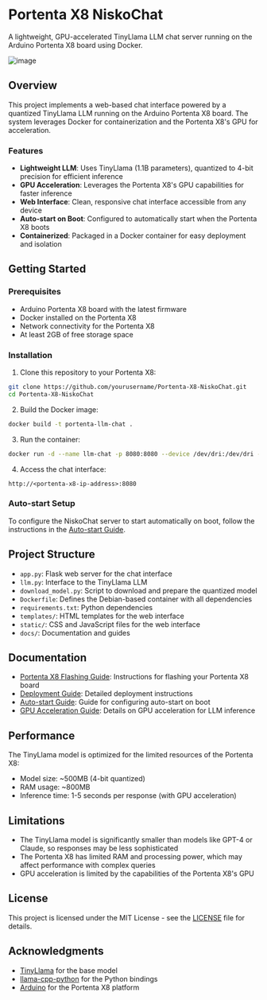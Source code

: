 # Portenta X8 NiskoChat

A lightweight, GPU-accelerated TinyLlama LLM chat server running on the Arduino Portenta X8 board using Docker.

 ![image](https://github.com/user-attachments/assets/6110e2cc-3042-493a-baaf-92f5eeeb0ae3)

## Overview

This project implements a web-based chat interface powered by a quantized TinyLlama LLM running on the Arduino Portenta X8 board. The system leverages Docker for containerization and the Portenta X8's GPU for acceleration.

### Features

- **Lightweight LLM**: Uses TinyLlama (1.1B parameters), quantized to 4-bit precision for efficient inference
- **GPU Acceleration**: Leverages the Portenta X8's GPU capabilities for faster inference
- **Web Interface**: Clean, responsive chat interface accessible from any device
- **Auto-start on Boot**: Configured to automatically start when the Portenta X8 boots
- **Containerized**: Packaged in a Docker container for easy deployment and isolation

## Getting Started

### Prerequisites

- Arduino Portenta X8 board with the latest firmware
- Docker installed on the Portenta X8
- Network connectivity for the Portenta X8
- At least 2GB of free storage space

### Installation

1. Clone this repository to your Portenta X8:

```bash
git clone https://github.com/yourusername/Portenta-X8-NiskoChat.git
cd Portenta-X8-NiskoChat
```

2. Build the Docker image:

```bash
docker build -t portenta-llm-chat .
```

3. Run the container:

```bash
docker run -d --name llm-chat -p 8080:8080 --device /dev/dri:/dev/dri --device /dev/galcore:/dev/galcore portenta-llm-chat
```

4. Access the chat interface:

```
http://<portenta-x8-ip-address>:8080
```

### Auto-start Setup

To configure the NiskoChat server to start automatically on boot, follow the instructions in the [Auto-start Guide](./docs/autostart_guide.md).

## Project Structure

- `app.py`: Flask web server for the chat interface
- `llm.py`: Interface to the TinyLlama LLM
- `download_model.py`: Script to download and prepare the quantized model
- `Dockerfile`: Defines the Debian-based container with all dependencies
- `requirements.txt`: Python dependencies
- `templates/`: HTML templates for the web interface
- `static/`: CSS and JavaScript files for the web interface
- `docs/`: Documentation and guides

## Documentation

- [Portenta X8 Flashing Guide](./docs/portenta_x8_flashing_guide.md): Instructions for flashing your Portenta X8 board
- [Deployment Guide](./docs/deployment_guide.md): Detailed deployment instructions
- [Auto-start Guide](./docs/autostart_guide.md): Guide for configuring auto-start on boot
- [GPU Acceleration Guide](./docs/gpu_acceleration_guide.md): Details on GPU acceleration for LLM inference

## Performance

The TinyLlama model is optimized for the limited resources of the Portenta X8:
- Model size: ~500MB (4-bit quantized)
- RAM usage: ~800MB
- Inference time: 1-5 seconds per response (with GPU acceleration)

## Limitations

- The TinyLlama model is significantly smaller than models like GPT-4 or Claude, so responses may be less sophisticated
- The Portenta X8 has limited RAM and processing power, which may affect performance with complex queries
- GPU acceleration is limited by the capabilities of the Portenta X8's GPU

## License

This project is licensed under the MIT License - see the [LICENSE](LICENSE) file for details.

## Acknowledgments

- [TinyLlama](https://github.com/jzhang38/TinyLlama) for the base model
- [llama-cpp-python](https://github.com/abetlen/llama-cpp-python) for the Python bindings
- [Arduino](https://www.arduino.cc/) for the Portenta X8 platform
